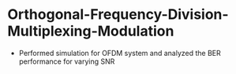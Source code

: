 # Orthogonal-Frequency-Division-Multiplexing-Modulation
* Performed simulation for OFDM system and analyzed the BER performance for varying SNR
